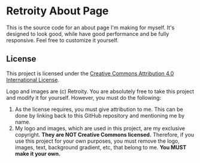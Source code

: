 # Retroity About Page
This is the source code for an about page I'm making for myself. It's designed to look good, while have good performance and be fully responsive. Feel free to customize it yourself.

## License
This project is licensed under the [Creative Commons Attribution 4.0 International License](LICENSE).

Logo and images are (c) Retroity. You are absolutely free to take this project and modify it for yourself. However, you must do the following:

1. As the license requires, you must give attribution to me. This can be done by linking back to this GitHub repository and mentioning me by name.
2. My logo and images, which are used in this project, are my exclusive copyright. **They are NOT Creative Commons licensed.** Therefore, if you use this project for your own purposes, you must remove the logo, images, text, background gradient, etc, that belong to me. **You MUST make it your own.**

